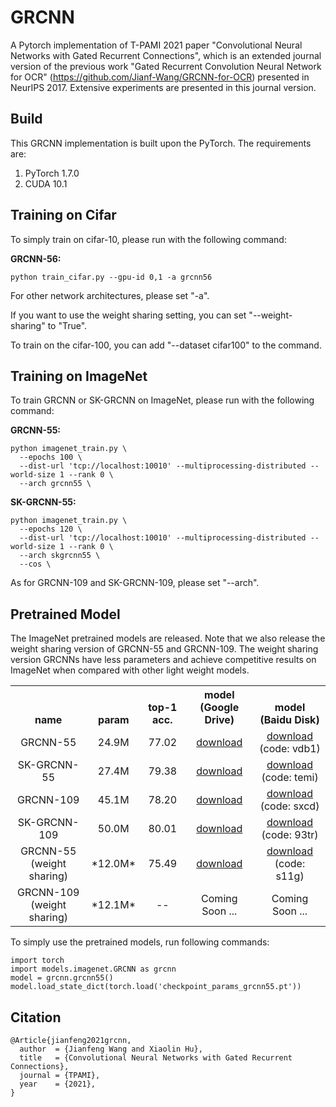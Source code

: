 # GRCNN

A Pytorch implementation of T-PAMI 2021 paper "Convolutional Neural Networks with Gated Recurrent Connections",  which is an extended journal version of the previous work "Gated Recurrent Convolution Neural Network for
OCR" (https://github.com/Jianf-Wang/GRCNN-for-OCR) presented in NeurIPS 2017. Extensive experiments are presented in this journal version. 

Build
-----

This GRCNN implementation is built upon the PyTorch. The requirements are:

1. PyTorch 1.7.0
2. CUDA 10.1

Training on Cifar
-----------------
To simply train on cifar-10, please run with the following command:
 
  **GRCNN-56:** <br />
  
    python train_cifar.py --gpu-id 0,1 -a grcnn56 

For other network architectures, please set "-a".

If you want to use the weight sharing setting, you can set "--weight-sharing" to "True".

To train on the cifar-100, you can add "--dataset cifar100" to the command.

Training on ImageNet
-----------------
To train GRCNN or SK-GRCNN on ImageNet, please run with the following command:

  **GRCNN-55:** <br />
  
```
python imagenet_train.py \
  --epochs 100 \
  --dist-url 'tcp://localhost:10010' --multiprocessing-distributed --world-size 1 --rank 0 \
  --arch grcnn55 \
```
 
 **SK-GRCNN-55:** <br />

```
python imagenet_train.py \
  --epochs 120 \
  --dist-url 'tcp://localhost:10010' --multiprocessing-distributed --world-size 1 --rank 0 \
  --arch skgrcnn55 \
  --cos \
```
As for GRCNN-109 and SK-GRCNN-109, please set "--arch".

Pretrained Model
-----------------
The ImageNet pretrained models are released. Note that we also release the weight sharing version of GRCNN-55 and GRCNN-109. The weight sharing version GRCNNs have less parameters and achieve competitive results on ImageNet when compared with other light weight models. 

<table><tbody>
<!-- START TABLE -->
<!-- TABLE HEADER -->
<th valign="bottom">name</th>
<th valign="bottom">param</th>
<th valign="bottom">top-1 acc.</th>
<th valign="bottom">model (Google Drive)</th>
<th valign="bottom">model (Baidu Disk)</th>
<!-- TABLE BODY -->
<tr>
<td align="center">GRCNN-55</td>
<td align="center">24.9M</td>
<td align="center">77.02</td>
<td align="center"><a href="https://drive.google.com/file/d/12SusuxuMttubHIfNqn3gmEqwxLYXU_vZ/view?usp=sharing">download</a></td>
<td align="center"><a href="https://pan.baidu.com/s/1HQc-JpzGgqqVbufpkLKH0Q">download</a>  (code: vdb1)  </td>
</tr>
<tr>
<td align="center">SK-GRCNN-55</td>
<td align="center">27.4M</td>
<td align="center">79.38</td>
<td align="center"><a href="https://drive.google.com/file/d/1nIxu_R6HJewy5B4-grcA8y7lXMY2xasB/view?usp=sharing">download</a></td>
<td align="center"><a href="https://pan.baidu.com/s/1VVHuE7uMQITw0ykL2BlMeQ">download</a>  (code: temi)  </td>
</tr>
<tr>
<td align="center">GRCNN-109</td>
<td align="center">45.1M</td>
<td align="center">78.20</td>
<td align="center"><a href="https://drive.google.com/file/d/1hsGieLXUDPLSEy5Imou-o1ptr4Pu2iPh/view?usp=sharing">download</a></td>
<td align="center"><a href="https://pan.baidu.com/s/1SAPCpDyAZuuDpFGpYA-O_A">download</a>  (code: sxcd)  </td>
</tr>
<tr>
<td align="center">SK-GRCNN-109</td>
<td align="center">50.0M</td>
<td align="center">80.01</td>
<td align="center"><a href="https://drive.google.com/file/d/1R3dBtHS8EEfs4ha9kIPaQe15Ms9JLuwx/view?usp=sharing">download</a></td>
<td align="center"><a href="https://pan.baidu.com/s/1DmirYIWd_yC1ZIMAWtT6zQ">download</a>  (code: 93tr)  </td>
</tr>
<tr>
<td align="center">GRCNN-55 (weight sharing)</td>
<td align="center">*12.0M*</td>
<td align="center">75.49</td>
<td align="center"><a href="https://drive.google.com/file/d/1zn8T6PU6OPKo86uajc2BMS_2lOBpoOf_/view?usp=sharing">download</a></td>
<td align="center"><a href="https://pan.baidu.com/s/1VyBBaQTJ3SbH8OK26JgVpw">download</a>  (code: s11g)  </td>
</tr>
<tr>
<td align="center">GRCNN-109 (weight sharing)</td>
<td align="center">*12.1M*</td>
<td align="center"> -- </td>
<td align="center"> Coming Soon ... </a></td>
<td align="center"> Coming Soon ... </td>
</tr>
</tbody></table>

To simply use the pretrained models, run following commands:

```
import torch
import models.imagenet.GRCNN as grcnn
model = grcnn.grcnn55()
model.load_state_dict(torch.load('checkpoint_params_grcnn55.pt'))

```


Citation
-----------------

```
@Article{jianfeng2021grcnn,
  author  = {Jianfeng Wang and Xiaolin Hu},
  title   = {Convolutional Neural Networks with Gated Recurrent Connections},
  journal = {TPAMI},
  year    = {2021},
}
```

